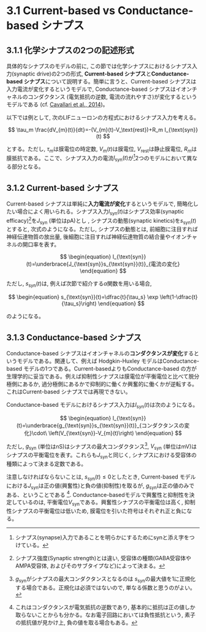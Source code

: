 # 3.1 Current-based vs Conductance-based シナプス
## 3.1.1 化学シナプスの2つの記述形式
具体的なシナプスのモデルの前に, この節では化学シナプスにおけるシナプス入力(synaptic drive)の2つの形式, **Current-based シナプス**と**Conductance-based シナプス**について説明する。簡単に言うと、Current-based シナプスは入力電流が変化するというモデルで, Conductance-based シナプスはイオンチャネルのコンダクタンス (電気抵抗の逆数, 電流の流れやすさ)が変化するというモデルである (cf. [Cavallari et al., 2014](https://www.ncbi.nlm.nih.gov/pmc/articles/PMC3943173/))。

以下では例として, 次のLIFニューロンの方程式におけるシナプス入力を考える。

$$
\tau_m \frac{dV_{m}(t)}{dt}=-(V_{m}(t)-V_\text{rest})+R_m I_{\text{syn}}(t)    
$$

とする。ただし, $\tau_m$は膜電位の時定数, $V_m(t)$は膜電位, $V_\text{rest}$は静止膜電位, $R_m$は膜抵抗である。ここで、シナプス入力の電流$I_{\text{syn}}(t)$が[^syn]2つのモデルにおいて異なる部分となる。

[^syn]: シナプス(synapse)入力であることを明らかにするためにsynと添え字をつけている。

## 3.1.2 Current-based シナプス
Current-based シナプスは単純に**入力電流が変化**するというモデルで, 簡略化したい場合によく用いられる。シナプス入力$I_{\text{syn}}(t)$はシナプス効率(synaptic efficacy)[^syneff]を$J_{\text{syn}}$ (単位はpA)とし , シナプスの動態(synaptic kinetics)を$s_{\text{syn}}(t)$とすると, 次式のようになる。ただし, シナプスの動態とは, 前細胞に注目すれば神経伝達物質の放出量, 後細胞に注目すれば神経伝達物質の結合量やイオンチャネルの開口率を表す。

$$
\begin{equation}
I_{\text{syn}}(t)=\underbrace{J_{\text{syn}}s_{\text{syn}}(t)}_{電流の変化}    
\end{equation}
$$

ただし, $s_{\text{syn}}(t)$は, 例えば次節で紹介する$\alpha$関数を用いる場合, 

$$
\begin{equation}
s_{\text{syn}}(t)=\dfrac{t}{\tau_s} \exp \left(1-\dfrac{t}{\tau_s}\right)    
\end{equation}
$$

のようになる。

[^syneff]: シナプス強度(Synaptic strength)とは違い, 受容体の種類(GABA受容体やAMPA受容体,  およびそのサブタイプなど)によって決まる。

## 3.1.3 Conductance-based シナプス
Conductance-based シナプスはイオンチャネルの**コンダクタンスが変化**するというモデルである。関連して、例えば Hodgkin-Huxley モデルはConductance-based モデルの1つである。Current-basedよりもConductance-based の方が生理学的に妥当である。例えば抑制性シナプスは膜電位が平衡電位と比べて脱分極側にあるか, 過分極側にあるかで抑制的に働くか興奮的に働くかが逆転する。これはCurrent-based シナプスでは再現できない。

Conductance-based モデルにおけるシナプス入力は$I_{\text{syn}}(t)$は次のようになる。 

$$
\begin{equation}
I_{\text{syn}}(t)=\underbrace{g_{\text{syn}}s_{\text{syn}}(t)}_{コンダクタンスの変化}\cdot\ \left(V_{\text{syn}}-V_{m}(t)\right)    
\end{equation}
$$

ただし, $g_{\text{syn}}$ (単位はnS)はシナプスの最大コンダクタンス[^gsyn], $V_{\text{syn}}$ (単位はmV)はシナプスの平衡電位を表す。これらも$J_{\text{syn}}$と同じく, シナプスにおける受容体の種類によって決まる定数である。

[^gsyn]: $g_{\text{syn}}$がシナプスの最大コンダクタンスとなるのは $s_{\text{syn}}$の最大値を1に正規化する場合である。正規化は必須ではないので, 単なる係数と思うのがよい。

注意しなければならないことは, $s_{\text{syn}}(t)\leq 0$としたとき, Current-based モデルにおける$J_{\text{syn}}$は正の値(興奮性)と負の値(抑制性)を取るが, $g_{\text{syn}}$は正の値のみである、ということである [^gsyn2]. Conductance-basedモデルで興奮性と抑制性を決定しているのは, 平衡電位$V_{\text{syn}}$である。興奮性シナプスの平衡電位は高く, 抑制性シナプスの平衡電位は低いため, 膜電位を引いた符号はそれぞれ正と負になる。

[^gsyn2]: これはコンダクタンスが電気抵抗の逆数であり, 基本的に抵抗は正の値しか取らないことからも分かる。なお電子回路においては負性抵抗という,  素子の抵抗値が見かけ上, 負の値を取る場合もある。